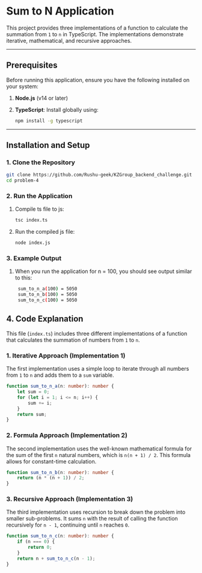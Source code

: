 # Sum to N Application

This project provides three implementations of a function to calculate the summation from `1` to `n` in TypeScript. The implementations demonstrate iterative, mathematical, and recursive approaches.

---

## Prerequisites

Before running this application, ensure you have the following installed on your system:

1. **Node.js** (v14 or later)
2. **TypeScript**: Install globally using:

   ```bash
   npm install -g typescript
   ```
---

## Installation and Setup

### 1. Clone the Repository
```bash
git clone https://github.com/Rushu-geek/KZGroup_backend_challenge.git
cd problem-4
```

### 2. Run the Application

1. Compile ts file to js:
   ```bash
   tsc index.ts
   ```
2. Run the compiled js file:
   ```bash
   node index.js
   ```

### 3. Example Output

1. When you run the application for n = 100, you should see output similar to this:
   ```bash
    sum_to_n_a(100) = 5050
    sum_to_n_b(100) = 5050
    sum_to_n_c(100) = 5050
   ```

## 4. Code Explanation

This file (`index.ts`) includes three different implementations of a function that calculates the summation of numbers from `1` to `n`.

### 1. **Iterative Approach** (Implementation 1)

The first implementation uses a simple loop to iterate through all numbers from `1` to `n` and adds them to a `sum` variable.

```typescript
function sum_to_n_a(n: number): number {
    let sum = 0;
    for (let i = 1; i <= n; i++) {
        sum += i;
    }
    return sum;
}
```

### 2. **Formula Approach** (Implementation 2)

The second implementation uses the well-known mathematical formula for the sum of the first `n` natural numbers, which is `n(n + 1) / 2`. This formula allows for constant-time calculation.

```typescript
function sum_to_n_b(n: number): number {
    return (n * (n + 1)) / 2;
}
```

### 3. **Recursive Approach** (Implementation 3)

The third implementation uses recursion to break down the problem into smaller sub-problems. It sums `n` with the result of calling the function recursively for `n - 1`, continuing until `n` reaches `0`.

```typescript
function sum_to_n_c(n: number): number {
    if (n === 0) {
        return 0;
    }
    return n + sum_to_n_c(n - 1);
}
```